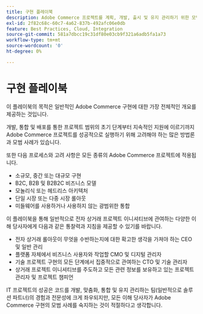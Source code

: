 ```yaml
---
title: 구현 플레이북
description: Adobe Commerce 프로젝트를 계획, 개발, 출시 및 유지 관리하기 위한 모범 사례에 대해 알아봅니다.
exl-id: 2f82c68c-60c7-4a62-837b-492afc06e0db
feature: Best Practices, Cloud, Integration
source-git-commit: 581a7dbcc19c31df80e03cb9f321a6adb5fa1a73
workflow-type: tm+mt
source-wordcount: '0'
ht-degree: 0%

---
```


# 구현 플레이북

이 플레이북의 목적은 일반적인 Adobe Commerce 구현에 대한 가장 전체적인 개요를 제공하는 것입니다.

개발, 통합 및 배포를 통한 프로젝트 범위의 초기 단계부터 지속적인 지원에 이르기까지 Adobe Commerce 프로젝트를 성공적으로 실행하기 위해 고려해야 하는 많은 방법론과 모범 사례가 있습니다.

또한 다음 프로세스와 고려 사항은 모든 종류의 Adobe Commerce 프로젝트에 적용됩니다.

- 소규모, 중간 또는 대규모 구현
- B2C, B2B 및 B2B2C 비즈니스 모델
- 모놀리식 또는 헤드리스 아키텍처
- 단일 시장 또는 다중 시장 롤아웃
- 미들웨어를 사용하거나 사용하지 않는 광범위한 통합

이 플레이북을 통해 일반적으로 전자 상거래 프로젝트 이니셔티브에 관여하는 다양한 이해 당사자에게 다음과 같은 통찰력과 지침을 제공할 수 있기를 바랍니다.

- 전자 상거래 롤아웃이 무엇을 수반하는지에 대한 확고한 생각을 가져야 하는 CEO 및 일반 관리
- 플랫폼 자체에서 비즈니스 사용자와 작업할 CMO 및 디지털 관리자
- 기술 프로젝트 구현의 모든 단계에서 집중적으로 관여하는 CTO 및 기술 관리자
- 상거래 프로젝트 이니셔티브를 주도하고 모든 관련 정보를 보유하고 있는 프로젝트 관리자 및 프로젝트 챔피언

IT 프로젝트의 성공은 코드를 개발, 맞춤화, 통합 및 유지 관리하는 팀(일반적으로 솔루션 파트너)의 경험과 전문성에 크게 좌우되지만, 모든 이해 당사자가 Adobe Commerce 구현의 모범 사례를 숙지하는 것이 적절하다고 생각합니다.
